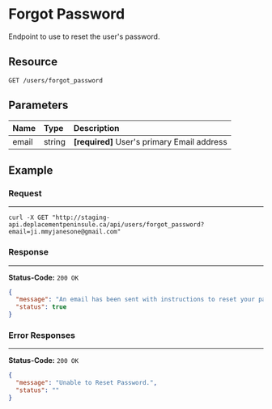 # Forgot Password

Endpoint to use to reset the user's password.

## Resource

```
GET /users/forgot_password
```

## Parameters

Name              	| Type   	| Description
:------------------	|:----------|:--------------------
email				|string		|**[required]** User's primary Email address


## Example


### Request
***

```curl
curl -X GET "http://staging-api.deplacementpeninsule.ca/api/users/forgot_password?email=ji.mmyjanesone@gmail.com"
```

### Response
***

**Status-Code:** ```200 OK```

```json
{
  "message": "An email has been sent with instructions to reset your password.",
  "status": true
}
```


### Error Responses
***

**Status-Code:** ```200 OK```


```json
{
  "message": "Unable to Reset Password.",
  "status": ""
}
```
